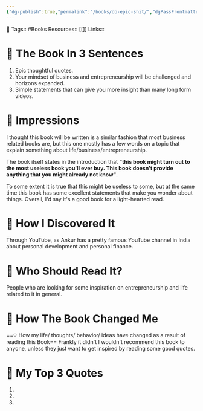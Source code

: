 ```yaml
---
{"dg-publish":true,"permalink":"/books/do-epic-shit/","dgPassFrontmatter":true,"noteIcon":"3","created":"2023-11-14T21:08:39.573+05:30","updated":"2023-12-18T21:01:23.842+05:30"}
---
```


🧶 Tags:: #Books 
Resources:: [[]]
Links:: 

# 🚀 The Book In 3 Sentences
1. Epic thoughtful quotes.
2. Your mindset of business and entrepreneurship will be challenged and horizons expanded.
3. Simple statements that can give you more insight than many long form videos.

# 🎨 Impressions
I thought this book will be written is a similar fashion that most business related books are, but this one mostly has a few words on a topic that explain something about life/business/entrepreneurship.

The book itself states in the introduction that **"this book might turn out to the most useless book you'll ever buy. This book doesn't provide anything that you might already not know"**.

To some extent it is true that this might be useless to some, but at the same time this book has some excellent statements that make you wonder about things. Overall, I'd say it's a good book for a light-hearted read.

# 🔎 How I Discovered It
Through YouTube, as Ankur has a pretty famous YouTube channel in India about personal development and personal finance.

# 📖 Who Should Read It?
People who are looking for some inspiration on entrepreneurship and life related to it in general.

# 🍁 How The Book Changed Me
==💡 How my life/ thoughts/ behavior/ ideas have changed as a result of reading this Book==
Frankly it didn't I wouldn't recommend this book to anyone, unless they just want to get inspired by reading some good quotes.

# 📝 My Top 3 Quotes
1.
2.
3.